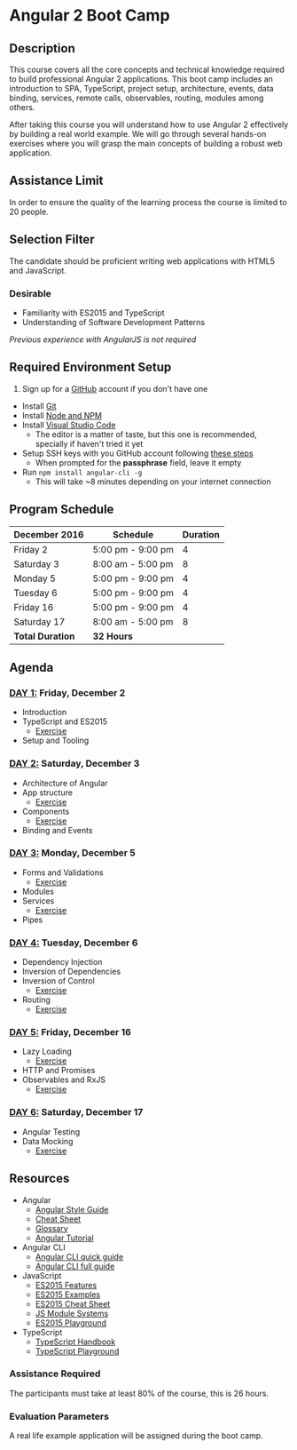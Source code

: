 # Angular 2 Boot Camp

## Description

This course covers all the core concepts and technical knowledge required to build professional Angular 2 applications. This boot camp includes an introduction to SPA,  TypeScript, project setup, architecture, events, data binding, services, remote calls, observables, routing, modules among others.

After taking this course you will understand how to use Angular 2 effectively by building a real world example. We will go through several hands-on exercises where you will grasp the main concepts of building a robust web application.

## Assistance Limit

In order to ensure the quality of the learning process the course is limited to 20 people.

## Selection Filter

The candidate should be proficient writing web applications with HTML5 and JavaScript.

### Desirable
- Familiarity with ES2015 and TypeScript
- Understanding of Software Development Patterns

*Previous experience with AngularJS is not required*

## Required Environment Setup

1. Sign up for a [GitHub](http://github.com/) account if you don't have one
- Install [Git](https://git-scm.com/)
- Install [Node and NPM](https://nodejs.org/en/)
- Install [Visual Studio Code](https://code.visualstudio.com/)
  - The editor is a matter of taste, but this one is recommended, specially if haven't tried it yet
- Setup SSH keys with you GitHub account following [these steps](https://help.github.com/articles/generating-an-ssh-key/)
  - When prompted for the **passphrase** field, leave it empty
- Run ```npm install angular-cli -g```
  - This will take ~8 minutes depending on your internet connection

## Program Schedule

December 2016 | Schedule | Duration
---------|----------|---------
Friday 2 | 5:00 pm - 9:00 pm | 4
Saturday 3 | 8:00 am - 5:00 pm | 8
Monday 5 |  5:00 pm - 9:00 pm | 4
Tuesday 6 | 5:00 pm - 9:00 pm | 4
Friday 16 | 5:00 pm - 9:00 pm | 4
Saturday 17 | 8:00 am - 5:00 pm | 8
 | **Total Duration** | **32 Hours**

## Agenda

### [DAY 1:](https://slides.com/jdjuan/angular2-day-1) Friday, December 2

- Introduction
- TypeScript and ES2015
  - [Exercise](https://github.com/jdjuan/angular2-bootcamp/tree/day1-typescript)
- Setup and Tooling

### [DAY 2:](http://slides.com/jdjuan/angular2-day-2) Saturday, December 3

- Architecture of Angular
- App structure
  - [Exercise](https://github.com/jdjuan/angular2-bootcamp/tree/day2-app-structure)
- Components
  - [Exercise](https://github.com/jdjuan/angular2-bootcamp/tree/day2-components)
- Binding and Events

### [DAY 3:](http://slides.com/jdjuan/angular2-day-3) Monday, December 5

- Forms and Validations
  - [Exercise](https://github.com/jdjuan/angular2-bootcamp/tree/day3-form-validation)
- Modules
- Services
  - [Exercise](https://github.com/jdjuan/angular2-bootcamp/tree/day3-services)
- Pipes

### [DAY 4:](http://slides.com/jdjuan/angular2-day-4) Tuesday, December 6

- Dependency Injection
- Inversion of Dependencies
- Inversion of Control
  - [Exercise](https://github.com/jdjuan/angular2-bootcamp/tree/day4-services)
- Routing
  - [Exercise](https://github.com/jdjuan/angular2-bootcamp/tree/day4-routing)

### [DAY 5:](https://slides.com/jdjuan/angular2-day-5/) Friday, December 16

- Lazy Loading
  - [Exercise](https://github.com/jdjuan/angular2-bootcamp/tree/day5-lazy-loading)
- HTTP and Promises
- Observables and RxJS
  - [Exercise](https://github.com/jdjuan/angular2-bootcamp/tree/day5-http-observable)

### [DAY 6:](https://slides.com/jdjuan/angular2-day-6) Saturday, December 17

- Angular Testing
- Data Mocking
  - [Exercise](https://github.com/jdjuan/angular2-bootcamp/tree/day6-in-memory-web-api)

## Resources

- Angular
  - [Angular Style Guide](https://angular.io/docs/ts/latest/guide/style-guide.html)
  - [Cheat Sheet](https://angular.io/docs/ts/latest/guide/cheatsheet.html)
  - [Glossary](https://angular.io/docs/ts/latest/guide/glossary.html)
  - [Angular Tutorial](https://angular.io/docs/ts/latest/tutorial/)
- Angular CLI
  - [Angular CLI quick guide](https://cli.angular.io/reference.pdf)
  - [Angular CLI full guide](https://github.com/angular/angular-cli)
- JavaScript
  - [ES2015 Features](http://es6-features.org/)
  - [ES2015 Examples](https://github.com/lukehoban/es6features)
  - [ES2015 Cheat Sheet](https://github.com/jdjuan/juan-herrera/blob/master/what-I-know/web-development/js/es2015.md)
  - [JS Module Systems](https://github.com/curran/screencasts/tree/gh-pages/jsModulesAndBuildTools)
  - [ES2015 Playground](http://es6console.com/)
- TypeScript
  - [TypeScript Handbook](https://www.typescriptlang.org/docs/handbook/basic-types.html)
  - [TypeScript Playground](https://www.typescriptlang.org/play/)


### Assistance Required

The participants must take at least 80% of the course, this is 26 hours.

### Evaluation Parameters

A real life example application will be assigned during the boot camp.
